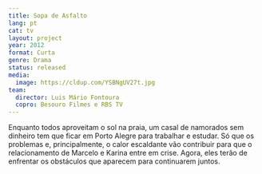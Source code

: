```yaml
---
title: Sopa de Asfalto
lang: pt
cat: tv
layout: project
year: 2012
format: Curta
genre: Drama
status: released
media:
  image: https://cldup.com/YSBNgUV27t.jpg
team:
  director: Luis Mário Fontoura
  copro: Besouro Filmes e RBS TV
---
```


Enquanto todos aproveitam o sol na praia, um casal de namorados sem dinheiro tem que ficar em Porto Alegre para trabalhar e estudar. Só que os problemas e, principalmente, o calor escaldante vão contribuir para que o relacionamento de Marcelo e Karina entre em crise. Agora, eles terão de enfrentar os obstáculos que aparecem para continuarem juntos.
